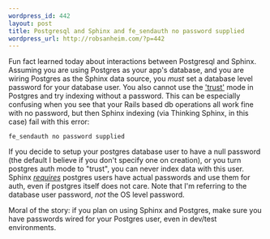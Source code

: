 ```yaml
--- 
wordpress_id: 442
layout: post
title: Postgresql and Sphinx and fe_sendauth no password supplied
wordpress_url: http://robsanheim.com/?p=442
---
```

Fun fact learned today about interactions between Postgresql and Sphinx.  Assuming you are using Postgres as your app's database, and you are wiring Postgres as the Sphinx data source, you *must* set a database level password for your database user.  You also cannot use the <a href="http://www.postgresql.org/docs/8.3/static/auth-methods.html">'trust'</a> mode in Postgres and try indexing without a password.  This can be especially confusing when you see that your Rails based db operations all work fine with no password, but then Sphinx indexing (via Thinking Sphinx, in  this case) fail with this error:

<code>fe_sendauth no password supplied</code>

If you decide to setup your postgres database user to have a null password (the default I believe if you don't specify one on creation), or you turn postgres auth mode to "trust", you can never index data with this user.  Sphinx <a href="http://sphinxsearch.com/forum/view.html?id=4355">_requires_</a> postgres users have actual passwords and use them for auth, even if postgres itself does not care.  Note that I'm referring to the database user password, *not* the OS level password.

Moral of the story: if you plan on using Sphinx and Postgres, make sure you have passwords wired for your Postgres user, even in dev/test environments.
